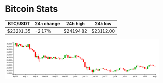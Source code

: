 # Bitcoin Stats

BTC/USDT|24h change|24h high|24h low|
|---|---|---|---|
|$23201.35|-2.17%|$24194.82|$23112.00|

<img src="./chart.svg">
